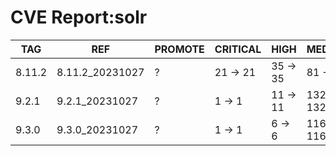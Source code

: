 # CVE Report:solr
|  TAG   |       REF       | PROMOTE | CRITICAL |   HIGH   |   MEDIUM   |   LOW    | UNKNOWN |
|--------|-----------------|---------|----------|----------|------------|----------|---------|
| 8.11.2 | 8.11.2_20231027 | ?       | 21 -> 21 | 35 -> 35 | 81 -> 81   | 39 -> 39 | 0 -> 0  |
| 9.2.1  | 9.2.1_20231027  | ?       | 1 -> 1   | 11 -> 11 | 132 -> 132 | 61 -> 61 | 0 -> 0  |
| 9.3.0  | 9.3.0_20231027  | ?       | 1 -> 1   | 6 -> 6   | 116 -> 116 | 61 -> 61 | 0 -> 0  |
